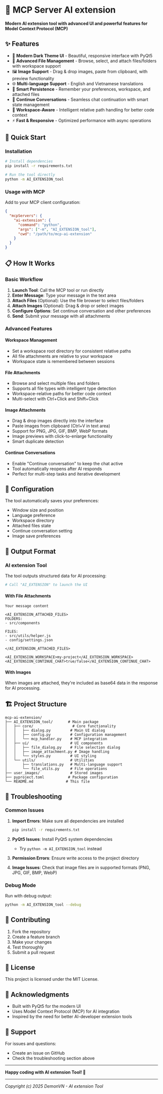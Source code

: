 ﻿# 🚀 MCP Server AI extension

**Modern AI extension tool with advanced UI and powerful features for Model Context Protocol (MCP)**

## ✨ Features

- 🎨 **Modern Dark Theme UI** - Beautiful, responsive interface with PyQt5
- 📁 **Advanced File Management** - Browse, select, and attach files/folders with workspace support
- 🖼️ **Image Support** - Drag & drop images, paste from clipboard, with preview functionality
- 🌐 **Multi-language Support** - English and Vietnamese translations
- 💾 **Smart Persistence** - Remember your preferences, workspace, and attached files
- 🔄 **Continue Conversations** - Seamless chat continuation with smart state management
- 🎯 **Workspace-Aware** - Intelligent relative path handling for better code context
- ⚡ **Fast & Responsive** - Optimized performance with async operations

## 🚀 Quick Start

### Installation

```bash
# Install dependencies
pip install -r requirements.txt

# Run the tool directly
python -m AI_EXTENSION_tool
```

### Usage with MCP

Add to your MCP client configuration:

```json
{
  "mcpServers": {
    "ai-extension": {
      "command": "python",
      "args": ["-m", "AI_EXTENSION_tool"],
      "cwd": "/path/to/mcp-ai-extension"
    }
  }
}
```

## 📋 How It Works

### Basic Workflow

1. **Launch Tool**: Call the MCP tool or run directly
2. **Enter Message**: Type your message in the text area
3. **Attach Files** (Optional): Use the file browser to select files/folders
4. **Attach Images** (Optional): Drag & drop or select images
5. **Configure Options**: Set continue conversation and other preferences
6. **Send**: Submit your message with all attachments

### Advanced Features

#### Workspace Management
- Set a workspace root directory for consistent relative paths
- All file attachments are relative to your workspace
- Workspace state is remembered between sessions

#### File Attachments
- Browse and select multiple files and folders
- Supports all file types with intelligent type detection
- Workspace-relative paths for better code context
- Multi-select with Ctrl+Click and Shift+Click

#### Image Attachments
- Drag & drop images directly into the interface
- Paste images from clipboard (Ctrl+V in text area)
- Support for PNG, JPG, GIF, BMP, WebP formats
- Image previews with click-to-enlarge functionality
- Smart duplicate detection

#### Continue Conversations
- Enable "Continue conversation" to keep the chat active
- Tool automatically reopens after AI responds
- Perfect for multi-step tasks and iterative development

## 🔧 Configuration

The tool automatically saves your preferences:
- Window size and position
- Language preference
- Workspace directory
- Attached files state
- Continue conversation setting
- Image save preferences

## 📖 Output Format

### AI extension Tool

The tool outputs structured data for AI processing:

```python
# Call "AI_EXTENSION" to launch the UI
```

#### With File Attachments

```
Your message content

<AI_EXTENSION_ATTACHED_FILES>
FOLDERS:
- src/components

FILES:
- src/utils/helper.js
- config/settings.json

</AI_EXTENSION_ATTACHED_FILES>

<AI_EXTENSION_WORKSPACE>my-project</AI_EXTENSION_WORKSPACE>
<AI_EXTENSION_CONTINUE_CHAT>true/false</AI_EXTENSION_CONTINUE_CHAT>
```

#### With Images

When images are attached, they're included as base64 data in the response for AI processing.

## 🏗️ Project Structure

```
mcp-ai-extension/
├── AI_EXTENSION_tool/       # Main package
│   ├── core/                  # Core functionality
│   │   ├── dialog.py         # Main UI dialog
│   │   ├── config.py         # Configuration management
│   │   └── mcp_handler.py    # MCP integration
│   ├── ui/                   # UI components
│   │   ├── file_dialog.py    # File selection dialog
│   │   ├── image_attachment.py # Image handling
│   │   └── styles.py         # UI styling
│   └── utils/                # Utilities
│       ├── translations.py   # Multi-language support
│       └── file_utils.py     # File operations
├── user_images/              # Stored images
├── pyproject.toml           # Package configuration
└── README.md               # This file
```

## 🐛 Troubleshooting

### Common Issues

1. **Import Errors**: Make sure all dependencies are installed
   ```bash
   pip install -r requirements.txt
   ```

2. **PyQt5 Issues**: Install PyQt5 system dependencies
   - Try `python -m AI_EXTENSION_tool` instead

3. **Permission Errors**: Ensure write access to the project directory

4. **Image Issues**: Check that image files are in supported formats (PNG, JPG, GIF, BMP, WebP)

### Debug Mode

Run with debug output:
```bash
python -m AI_EXTENSION_tool --debug
```

## 🤝 Contributing

1. Fork the repository
2. Create a feature branch
3. Make your changes
4. Test thoroughly
5. Submit a pull request

## 📄 License

This project is licensed under the MIT License.

## 🙏 Acknowledgments

- Built with PyQt5 for the modern UI
- Uses Model Context Protocol (MCP) for AI integration
- Inspired by the need for better AI-developer extension tools

## 📧 Support

For issues and questions:
- Create an issue on GitHub
- Check the troubleshooting section above

---

**Happy coding with AI extension Tool! 🚀**

---

*Copyright (c) 2025 DemonVN - AI extension Tool*
